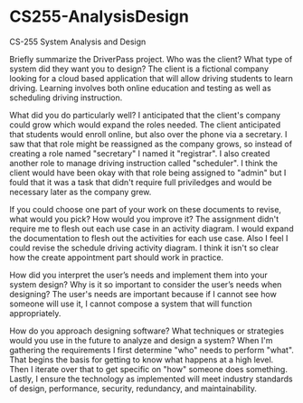 # CS255-AnalysisDesign
CS-255 System Analysis and Design

Briefly summarize the DriverPass project. Who was the client? What type of system did they want you to design?
The client is a fictional company looking for a cloud based application that will allow driving students to learn driving. Learning involves both online education and testing as well as scheduling driving instruction. 

What did you do particularly well?
I anticipated that the client's company could grow which would expand the roles needed. The client anticipated that students would enroll online, but also over the phone via a secretary. I saw that that role might be reassigned as the company grows, so instead of creating a role named "secretary" I named it "registrar". I also created another role to manage driving instruction called "scheduler". I think the client would have been okay with that role being assigned to "admin" but I fould that it was a task that didn't require full priviledges and would be necessary later as the company grew.

If you could choose one part of your work on these documents to revise, what would you pick? How would you improve it?
The assignment didn't require me to flesh out each use case in an activity diagram. I would expand the documentation to flesh out the activities for each use case. Also  I feel I could revise the schedule driving activity diagram. I think it isn't so clear how the create appointment part should work in practice.

How did you interpret the user’s needs and implement them into your system design? Why is it so important to consider the user’s needs when designing?
The user's needs are important because if I cannot see how someone will use it, I cannot compose a system that will function appropriately. 

How do you approach designing software? What techniques or strategies would you use in the future to analyze and design a system?
When I'm gathering the requirements I first determine "who" needs to perform "what".
That begins the basis for getting to know what happens at a high level. 
Then I iterate over that to get specific on "how" someone does something. 
Lastly, I ensure the technology as implemented will meet industry standards of design, performance, security, redundancy, and maintainability.
